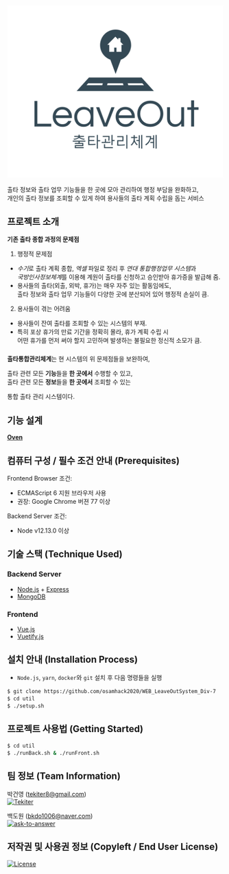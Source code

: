 <p align="center"><img src="LeaveOut-logo.png"></p>
출타 정보와 출타 업무 기능들을 한 곳에 모아 관리하여 행정 부담을 완화하고,<br/>
개인의 출타 정보를 조회할 수 있게 하여 용사들의 출타 계획 수립을 돕는 서비스

## 프로젝트 소개

**기존 출타 종합 과정의 문제점**

1. 행정적 문제점

- *수기*로 출타 계획 종합, _엑셀_ 파일로 정리 후 *연대 통합행정업무 시스템*과<br/>*국방인사정보체계*를 이용해 계원이 출타를 신청하고 승인받아 휴가증을 발급해 줌.
- 용사들의 출타(외출, 외박, 휴가)는 매우 자주 있는 활동임에도, <br/>출타 정보와 출타 업무 기능들이 다양한 곳에 분산되어 있어 행정적 손실이 큼.

2. 용사들이 겪는 어려움

- 용사들이 잔여 출타를 조회할 수 있는 시스템의 부재.
- 특히 포상 휴가의 만료 기간을 정확히 몰라, 휴가 계획 수립 시 <br/>어떤 휴가를 먼저 써야 할지 고민하며 발생하는 불필요한 정신적 소모가 큼.

###

**출타통합관리체계**는 현 시스템의 위 문제점들을 보완하여,

출타 관련 모든 **기능**들을 **한 곳에서** 수행할 수 있고,<br/>
출타 관련 모든 **정보**들을 **한 곳에서** 조회할 수 있는

통합 출타 관리 시스템이다.

## 기능 설계

**[Oven](https://ovenapp.io/view/PCf6ZCxAgq8ROY5VMIlacoo4sQgquEBH/Pnctr)**

## 컴퓨터 구성 / 필수 조건 안내 (Prerequisites)

Frontend Browser 조건:
- ECMAScript 6 지원 브라우저 사용
- 권장: Google Chrome 버젼 77 이상

Backend Server 조건:
- Node v12.13.0 이상

## 기술 스택 (Technique Used)

### Backend Server

- [Node.js](https://nodejs.org) + [Express](https://expressjs.com/)
- [MongoDB](https://www.mongodb.com/)

### Frontend

- [Vue.js](https://vuejs.org/)
- [Vuetify.js](https://vuetifyjs.com/)

## 설치 안내 (Installation Process)

- `Node.js`, `yarn`, `docker`와 `git` 설치 후 다음 명령들을 실행

```bash
$ git clone https://github.com/osamhack2020/WEB_LeaveOutSystem_Div-7
$ cd util
$ ./setup.sh
```

## 프로젝트 사용법 (Getting Started)

```bash
$ cd util
$ ./runBack.sh & ./runFront.sh
```

## 팀 정보 (Team Information)

박건영 (tekiter8@gmail.com)<br>
<a href="https://github.com/Tekiter"><img src="https://img.shields.io/badge/Github-Tekiter-green?style=flat&logo=github" alt="Tekiter"></a>

백도원 (bkdo1006@naver.com)<br>
<a href="https://github.com/ask-to-answer"><img src="https://img.shields.io/badge/Github-ask--to--answer-green?style=flat&logo=github" alt="ask-to-answer"></a>

## 저작권 및 사용권 정보 (Copyleft / End User License)

<a href="LICENSE.md"><img src="https://img.shields.io/github/license/osamhack2020/WEB_LeaveOutSystem_Div-7?label=%EB%9D%BC%EC%9D%B4%EC%84%A0%EC%8A%A4" alt="License"></a>
